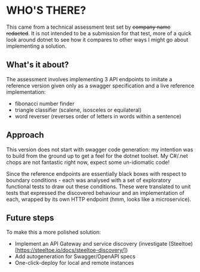 # WHO'S THERE?

This came from a technical assessment test set by ~~company name redacted~~. It is not intended to be a submission for that test, more of a quick look around dotnet to see how it compares to other ways I might go about implementing a solution.

## What's it about?

The assessment involves implementing 3 API endpoints to imitate a reference version given only as a swagger specification and a live reference implementation:

- fibonacci number finder
- triangle classifier (scalene, isosceles or equilateral)
- word reverser (reverses order of letters in words within a sentence)

## Approach

This version does not start with swagger code generation: my intention was to build from the ground up to get a feel for the dotnet toolset. My C#/.net chops are not fantastic right now, expect some un-idiomatic code!

Since the reference endpoints are essentially black boxes with respect to boundary conditions - each was analysed with a set of exploratory functional tests to draw out these conditions. These were translated to unit tests that expressed the discovered behaviour and an implementation of each, wrapped by its own HTTP endpoint (hmm, looks like a microservice).

## Future steps

To make this a more polished solution:

- Implement an API Gateway and service discovery (investigate (Steeltoe)[https://steeltoe.io/docs/steeltoe-discovery/])
- Add autogeneration for Swagger/OpenAPI specs
- One-click-deploy for local and remote instances
